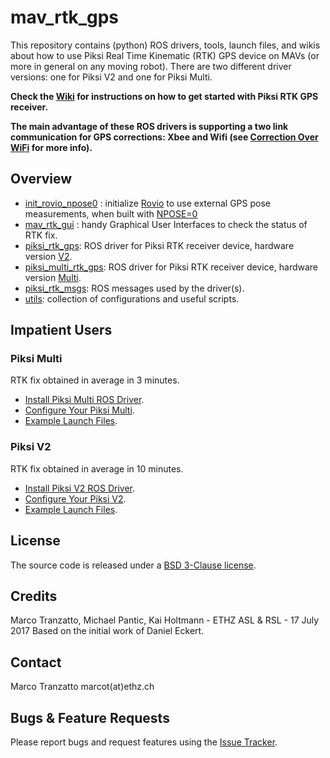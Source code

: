 mav_rtk_gps
======

This repository contains (python) ROS drivers, tools, launch files, and wikis about how to use Piksi Real Time Kinematic (RTK) GPS device on MAVs (or more in general on any moving robot). There are two different driver versions: one for Piksi V2 and one for Piksi Multi. 

**Check the [Wiki](https://github.com/ethz-asl/mav_rtk_gps/wiki) for instructions on how to get started with Piksi RTK GPS receiver.**

**The main advantage of these ROS drivers is supporting a two link communication for GPS corrections: Xbee and Wifi (see [Correction Over WiFi](https://github.com/ethz-asl/mav_rtk_gps/wiki/Corrections-Over-WiFi) for more info).**

Overview
------
- [init_rovio_npose0](https://github.com/ethz-asl/mav_rtk_gps/tree/master/init_rovio_npose0) : initialize [Rovio](https://github.com/ethz-asl/rovio) to use external GPS pose measurements, when built with [NPOSE=0](https://github.com/ethz-asl/rovio/wiki/Configuration#build-configuration)
- [mav_rtk_gui](https://github.com/ethz-asl/mav_rtk_gps/tree/master/mav_rtk_gui) : handy Graphical User Interfaces to check the status of RTK fix.
- [piksi_rtk_gps](https://github.com/ethz-asl/mav_rtk_gps/tree/master/piksi_rtk_gps): ROS driver for Piksi RTK receiver device, hardware version [V2](http://docs.swiftnav.com/pdfs/piksi_datasheet_v2.3.1.pdf).
- [piksi_multi_rtk_gps](https://github.com/ethz-asl/mav_rtk_gps/tree/master/piksi_multi_rtk_gps): ROS driver for Piksi RTK receiver device, hardware version [Multi](https://www.swiftnav.com/piksi-multi).
- [piksi_rtk_msgs](https://github.com/ethz-asl/mav_rtk_gps/tree/master/piksi_rtk_msgs): ROS messages used by the driver(s).
- [utils](https://github.com/ethz-asl/mav_rtk_gps/tree/master/utils): collection of configurations and useful scripts.

Impatient Users
------
### Piksi Multi
RTK fix obtained in average in 3 minutes.
 - [Install Piksi Multi ROS Driver](https://github.com/ethz-asl/mav_rtk_gps/tree/master/piksi_multi_rtk_gps#installation).
 - [Configure Your Piksi Multi](https://github.com/ethz-asl/mav_rtk_gps/wiki/Installing-and-Configuring-Piksi#settings-piksi-multi).
  - [Example Launch Files](https://github.com/ethz-asl/mav_rtk_gps/tree/master/piksi_multi_rtk_gps#usage).
  
### Piksi V2
RTK fix obtained in average in 10 minutes.
 - [Install Piksi V2 ROS Driver](https://github.com/ethz-asl/mav_rtk_gps/tree/master/piksi_rtk_gps#installation).
 - [Configure Your Piksi V2](https://github.com/ethz-asl/mav_rtk_gps/wiki/Installing-and-Configuring-Piksi#settings-piksi-v2).
 - [Example Launch Files](https://github.com/ethz-asl/mav_rtk_gps/tree/master/piksi_rtk_gps#usage).

License
-------
The source code is released under a [BSD 3-Clause license](https://github.com/ethz-asl/mav_rtk_gps/blob/master/LICENSE).

Credits
-------
Marco Tranzatto, Michael Pantic, Kai Holtmann - ETHZ ASL & RSL - 17 July 2017
Based on the initial work of Daniel Eckert.

Contact
-------
Marco Tranzatto marcot(at)ethz.ch


Bugs & Feature Requests
-------
Please report bugs and request features using the [Issue Tracker](https://github.com/ethz-asl/mav_rtk_gps/issues).
